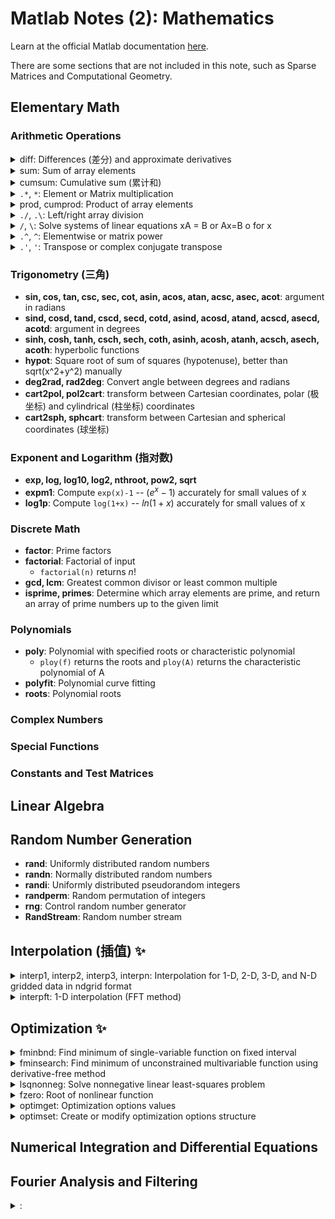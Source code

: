 # Matlab Notes (2): Mathematics

Learn at the official Matlab documentation [here](https://www.mathworks.com/help/releases/R2022a/matlab/mathematics.html?s_tid=CRUX_lftnav).

There are some sections that are not included in this note, such as Sparse Matrices and Computational Geometry.

## Elementary Math 

### Arithmetic Operations

<!-- details begin -->
<details>
<summary><span class='Word'>diff</span>: Differences (差分) and approximate derivatives</summary>

If X is a vector of length m, then `Y = diff(X)` returns a vector of length m-1. The elements of Y are the differences between adjacent elements of X.

$$Y = [X(2)-X(1), X(3)-X(2), ..., X(m)-X(m-1)]$$

<div class="center"><img src="https://imagebank-0.oss-cn-beijing.aliyuncs.com/VS-PicGo/2024-07-21-18-17-32_MatlabNotes(2)-Mathematics.png"/></div>

```matlab
h = 0.001;       % step size
X = -pi:h:pi;    % domain
f = sin(X);      % range
Y = diff(f)/h;   % first derivative
Z = diff(Y)/h;   % second derivative
plot(X(:,1:length(Y)),Y,'r',X,f,'b', X(:,1:length(Z)),Z,'k')
yline(0,'--')
``` 
</details>

<!-- details begin -->
<details>
<summary><span class='Word'>sum</span>: Sum of array elements</summary>
<!-- <div class="center"><img src="https://imagebank-0.oss-cn-beijing.aliyuncs.com/VS-PicGo/2024-07-21-18-28-21_MatlabNotes(2)-Mathematics.jpg"/></div> -->
<div class="center"><img src="https://imagebank-0.oss-cn-beijing.aliyuncs.com/VS-PicGo/2024-07-21-18-30-34_MatlabNotes(2)-Mathematics.png"/></div>

```matlab
A = [1 3 2; 4 2 5; 6 1 4]
sum(A)
sum(A,1)
sum(A,2)
sum(A,"all")
``` 
</details>

<!-- details begin -->
<details>
<summary><span class='Word'>cumsum</span>: Cumulative sum (累计和)</summary>
Find the cumulative sum of the integers from 1 to 5. The element B(2) is the sum of A(1) and A(2), while B(5) is the sum of elements A(1) through A(5).

```matlab
A = 1:5;
B = cumsum(A)

% result:
B = 1×5
     1     3     6    10    15
``` 
</details>

<!-- details begin -->
<details>
<summary><span class='Word'><code>.*</code>, <code>*</code></span>: Element or Matrix multiplication</summary>

`C = A.*B` multiplies arrays A and B by multiplying corresponding elements. The sizes of A and B must be the same or be compatible.

Compatible example:

$$a=\begin{bmatrix}a_1&a_2&a_3\end{bmatrix},\quad b=\begin{bmatrix}b_1\\\\b_2\\\\b_3\\\\b_4\end{bmatrix},\quad a .*b=\begin{bmatrix}a_1b_1&a_2b_1&a_3b_1\\\\a_1b_2&a_2b_2&a_3b_2\\\\a_1b_3&a_2b_3&a_3b_3\\\\a_1b_4&a_2b_4&a_3b_4\end{bmatrix}.$$
</details>

<!-- details begin -->
<details>
<summary><span class='Word'>prod, cumprod</span>: Product of array elements</summary>

cumprod() is similar to cumsum(), but it multiplies the elements instead of adding them.

```matlab
A=[1:3:7;2:3:8;3:3:9]   
B = prod(A)
C = prod(A,2)

% result:
A =

     1     4     7
     2     5     8
     3     6     9


B =

     6   120   504


C =

    28
    80
   162
``` 
</details>

<!-- details begin -->
<details>
<summary><span class='Word'><code>./</code>, <code>.\</code></span>: Left/right array division</summary>

`x = A./B` divides each element of A by the corresponding element of B. The sizes of A and B must be the same or be compatible.

$$a=\begin{bmatrix}a_1 &a_2\end{bmatrix},\quad b=\begin{bmatrix}b_1\\\\b_2\\\\b_3\end{bmatrix},\quad a ./b=\begin{bmatrix}a_1 ./b_1&a_2 ./b_1\\\\a_1 ./b_2&a_2 ./b_2\\\\a_1 ./b_3&a_2 ./b_3\end{bmatrix}$$

</details>

<!-- details begin -->
<details>
<summary><span class='Word'><code>/</code>, <code>\</code></span>: Solve systems of linear equations xA = B or Ax=B o for x</summary>

MATLAB® displays a warning message if A is badly scaled or nearly singular, but performs the calculation regardless.

If A is a scalar, then B/A is equivalent to B./A.

</details>

<!-- details begin -->
<details>
<summary><span class='Word'><code>.^</code>, <code>^</code></span>: Elementwise or matrix power</summary>

`C = A.^B` raises each element of A to the corresponding powers in B. The sizes of A and B must be the same or be compatible.

$$a=\begin{bmatrix}a_1 a_2\end{bmatrix},\quad b=\begin{bmatrix}b_1\\\\b_2\\\\b_3\end{bmatrix},\quad a . \uparrow b=\begin{bmatrix}b_1&a_2&b_1\\\\a_1&a_2&b_2\\\\a_1&a_2&b_3\end{bmatrix}.$$
</details>

<!-- details begin -->
<details>
<summary><span class='Word'><code>.'</code>, <code>'</code></span>: Transpose or complex conjugate transpose</summary>

`A.'`is equal to $A^T$, `A'` is equal to $A^H$. 
</details>

### Trigonometry (三角)

- **sin, cos, tan, csc, sec, cot, asin, acos, atan, acsc, asec, acot**: argument in radians
- **sind, cosd, tand, cscd, secd, cotd, asind, acosd, atand, acscd, asecd, acotd**: argument in degrees
- **sinh, cosh, tanh, csch, sech, coth, asinh, acosh, atanh, acsch, asech, acoth**: hyperbolic functions
- **hypot**: Square root of sum of squares (hypotenuse), better than sqrt(x^2+y^2) manually
- **deg2rad, rad2deg**: Convert angle between degrees and radians
- **cart2pol, pol2cart**: transform between Cartesian coordinates, polar (极坐标) and cylindrical (柱坐标) coordinates
- **cart2sph, sphcart**: transform between Cartesian and spherical coordinates (球坐标)

### Exponent and Logarithm (指对数)

- **exp, log, log10, log2, nthroot, pow2, sqrt**
- **expm1**: Compute `exp(x)-1` -- $(e^x -1)$ accurately for small values of x
- **log1p**: Compute `log(1+x)` --  $ln(1+x)$ accurately for small values of x

### Discrete Math 

- **factor**: Prime factors
- **factorial**: Factorial of input 
  - `factorial(n)` returns $n!$
- **gcd, lcm**: Greatest common divisor or least common multiple
- **isprime, primes**: Determine which array elements are prime, and return an array of prime numbers up to the given limit

### Polynomials 

- **poly**: Polynomial with specified roots or characteristic polynomial 
  - `ploy(f)` returns the roots and `ploy(A)` returns the characteristic polynomial of A
- **polyfit**: 	Polynomial curve fitting
- **roots**: Polynomial roots

### Complex Numbers 

### Special Functions 

### Constants and Test Matrices


## Linear Algebra

## Random Number Generation

- **rand**:	Uniformly distributed random numbers
- **randn**: Normally distributed random numbers
- **randi**: Uniformly distributed pseudorandom integers
- **randperm**:	Random permutation of integers
- **rng**: Control random number generator
- **RandStream**: Random number stream

## Interpolation (插值) ✨

<!-- details begin -->
<details>
<summary><span class='Word'>interp1, interp2, interp3, interpn</span>: Interpolation for 1-D, 2-D, 3-D, and N-D gridded data in ndgrid format</summary>
<div class="center"><img src="https://imagebank-0.oss-cn-beijing.aliyuncs.com/VS-PicGo/2024-07-22-00-07-36_MatlabNotes(2)-Mathematics.jpg"/></div>

```matlab
figure

nexttile
x = 0:pi/4:2*pi; 
v = [0  1.41  2  1.41  0  -1.41  -2  -1.41 0];
xq = 0:0.1:2*pi;
vq2 = interp1(x,v,xq,'spline');
plot(x,v,'o',xq,vq2,':.');

nexttile
[X,Y] = meshgrid(-3:3);
V = peaks(X,Y);
surf(X,Y,V)
title('Original Sampling');

nexttile
[Xq,Yq] = meshgrid(-3:0.25:3);
Vq = interp2(X,Y,V,Xq,Yq,'cubic');
surf(Xq,Yq,Vq);
title('Cubic Interpolation Over Finer Grid');

nexttile
[Xq,Yq] = meshgrid(-3:0.25:3);
Vq = interp2(X,Y,V,Xq,Yq,'spline');
surf(Xq,Yq,Vq);
title('Spline Interpolation Over Finer Grid');
``` 
</details>

<!-- details begin -->
<details>
<summary><span class='Word'>interpft</span>: 1-D interpolation (FFT method)</summary>
<div class="center"><img src="https://imagebank-0.oss-cn-beijing.aliyuncs.com/VS-PicGo/2024-07-22-00-11-40_MatlabNotes(2)-Mathematics.png"/></div>

```matlab
figure
dx = 3*pi/30;
x = 0:dx:3*pi;
f = sin(x).^2 .* cos(x);

N = 200;
y = interpft(f,N);
dy = dx*length(x)/N;
x2 = 0:dy:3*pi;
y = y(1:length(x2));
plot(x,f,'o')
hold on
plot(x2,y,'.')
title('FFT Interpolation of Periodic Function')
``` 
</details>

## Optimization ✨

<!-- details begin -->
<details>
<summary><span class='Word'>fminbnd</span>: Find minimum of single-variable function on fixed interval</summary>
<div class="center"><img src="https://imagebank-0.oss-cn-beijing.aliyuncs.com/VS-PicGo/2024-07-22-00-18-59_MatlabNotes(2)-Mathematics.png"/></div>

```matlab
figure
fun = @sin;
x1 = 0;
x2 = 2*pi;

% monitor the process
options = optimset('Display','iter');
x = fminbnd(@scalarobjective,1,3,options)

X = 0:0.1:2*pi;
plot(X,scalarobjective(X))

function f = scalarobjective(x)
    f = 0;
    for k = -10:10
        f = f + (k+1)^2*cos(k*x)*exp(-k^2/2);
    end
end

% output:
x = 2.0061
val = -0.6828

 Func-count     x          f(x)         Procedure
    1        1.76393    -0.589643        initial
    2        2.23607    -0.627273        golden
    3        2.52786     -0.47707        golden
    4        2.05121    -0.680212        parabolic
    5        2.03127     -0.68196        parabolic
    6        1.99608    -0.682641        parabolic
    7        2.00586    -0.682773        parabolic
    8        2.00618    -0.682773        parabolic
    9        2.00606    -0.682773        parabolic
   10         2.0061    -0.682773        parabolic
   11        2.00603    -0.682773        parabolic
 
优化已终止:
 当前的 x 满足使用 1.000000e-04 的 OPTIONS.TolX 的终止条件
``` 
</details>

<!-- details begin -->
<details>
<summary><span class='Word'>fminsearch</span>: Find minimum of unconstrained multivariable function using derivative-free method</summary>


```matlab
figure
[X,Y] = meshgrid(-2.5:0.1:2.5, -2.5:0.1:2.5)
fun = @(x,y) 100*(y - x.^2).^2 + (1 - x).^2;

problem.objective = @(x)100*(x(2) - x(1)^2)^2 + (1 - x(1))^2;
problem.x0 = [-1.2, 1];
problem.solver = 'fminsearch';
problem.options = optimset('Display','iter')

[x,fval,exitflag,output] = fminsearch(problem)

nexttile
mesh(X,Y,fun(X, Y))
view([-70 30])

nexttile
mesh(X,Y,fun(X, Y))
view([-140 20])

% output: 
problem = 
    objective: @(x)100*(x(2)-x(1)^2)^2+(1-x(1))^2
           x0: [-1.2000 1]
       solver: 'fminsearch'
      options: [1×1 struct]

 
 Iteration   Func-count     min f(x)         Procedure
     0            1             24.2         
     1            3            20.05         initial simplex
     2            5           5.1618         expand
     3            7           4.4978         reflect
     4            9           4.4978         contract outside
     5           11          4.38136         contract inside
     6           13          4.24527         contract inside
     7           15          4.21762         reflect
     8           17          4.21129         contract inside
     9           19          4.13556         expand
    10           21          4.13556         contract inside
    11           23          4.01273         expand
    12           25          3.93738         expand
    13           27          3.60261         expand
    14           28          3.60261         reflect
    15           30          3.46622         reflect
    16           32          3.21605         expand
    17           34          3.16491         reflect
    18           36          2.70687         expand
    19           37          2.70687         reflect
    20           39          2.00218         expand
    21           41          2.00218         contract inside
    22           43          2.00218         contract inside
    23           45          1.81543         expand
    24           47          1.73481         contract outside
    25           49          1.31697         expand
    26           50          1.31697         reflect
    27           51          1.31697         reflect
    28           53           1.1595         reflect
    29           55          1.07674         contract inside
    30           57         0.883492         reflect
    31           59         0.883492         contract inside
    32           61         0.669165         expand
    33           63         0.669165         contract inside
    34           64         0.669165         reflect
    35           66         0.536729         reflect
    36           68         0.536729         contract inside
    37           70         0.423294         expand
    38           72         0.423294         contract outside
    39           74         0.398527         reflect
    40           76          0.31447         expand
    41           77          0.31447         reflect
    42           79         0.190317         expand
    43           81         0.190317         contract inside
    44           82         0.190317         reflect
    45           84          0.13696         reflect
    46           86          0.13696         contract outside
    47           88         0.113128         contract outside
    48           90          0.11053         contract inside
    49           92          0.10234         reflect
    50           94         0.101184         contract inside
    51           96        0.0794969         expand
    52           97        0.0794969         reflect
    53           98        0.0794969         reflect
    54          100        0.0569294         expand
    55          102        0.0569294         contract inside
    56          104        0.0344855         expand
    57          106        0.0179534         expand
    58          108        0.0169469         contract outside
    59          110       0.00401463         reflect
    60          112       0.00401463         contract inside
    61          113       0.00401463         reflect
    62          115      0.000369954         reflect
    63          117      0.000369954         contract inside
    64          118      0.000369954         reflect
    65          120      0.000369954         contract inside
    66          122      5.90111e-05         contract outside
    67          124      3.36682e-05         contract inside
    68          126      3.36682e-05         contract outside
    69          128      1.89159e-05         contract outside
    70          130      8.46083e-06         contract inside
    71          132      2.88255e-06         contract inside
    72          133      2.88255e-06         reflect
    73          135      7.48997e-07         contract inside
    74          137      7.48997e-07         contract inside
    75          139      6.20365e-07         contract inside
    76          141      2.16919e-07         contract outside
    77          143      1.00244e-07         contract inside
    78          145      5.23487e-08         contract inside
    79          147      5.03503e-08         contract inside
    80          149       2.0043e-08         contract inside
    81          151      1.12293e-09         contract inside
    82          153      1.12293e-09         contract outside
    83          155      1.12293e-09         contract inside
    84          157      1.10755e-09         contract outside
    85          159      8.17766e-10         contract inside
 
优化已终止:
 当前的 x 满足使用 1.000000e-04 的 OPTIONS.TolX 的终止条件，
F(X) 满足使用 1.000000e-04 的 OPTIONS.TolFun 的收敛条件
x = 1×2    
    1.0000    1.0000

fval = 8.1777e-10
exitflag = 1
output = 
    iterations: 85
     funcCount: 159
     algorithm: 'Nelder-Mead simplex direct search'
       message: '优化已终止:↵ 当前的 x 满足使用 1.000000e-04 的 OPTIONS.TolX 的终止条件，↵F(X) 满足使用 1.000000e-04 的 OPTIONS.TolFun 的收敛条件↵'
``` 
</details>
	
<!-- details begin -->
<details>
<summary><span class='Word'>lsqnonneg</span>: Solve nonnegative linear least-squares problem</summary>


```matlab

``` 
</details>

<!-- details begin -->
<details>
<summary><span class='Word'>fzero</span>: Root of nonlinear function</summary>


```matlab

``` 
</details>

<!-- details begin -->
<details>
<summary><span class='Word'>optimget</span>: Optimization options values</summary>


```matlab

``` 
</details>

<!-- details begin -->
<details>
<summary><span class='Word'>optimset</span>: Create or modify optimization options structure</summary>

</details>

	
	

## Numerical Integration and Differential Equations

## Fourier Analysis and Filtering

<!-- details begin -->
<details>
<summary><span class='Word'></span>: </summary>


```matlab

``` 
</details>
